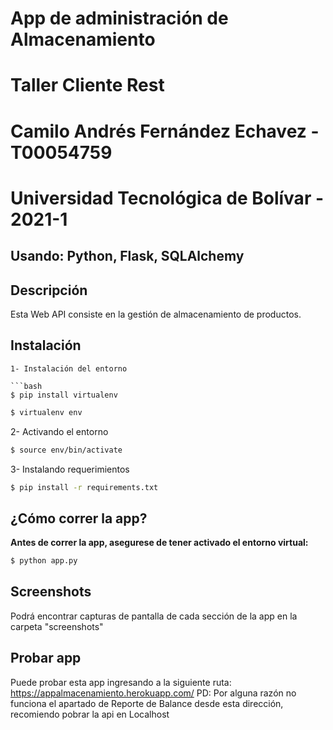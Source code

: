 # App de administración de Almacenamiento
# Taller Cliente Rest
# Camilo Andrés Fernández Echavez - T00054759
# Universidad Tecnológica de Bolívar - 2021-1
## Usando: Python, Flask, SQLAlchemy 

## Descripción
Esta Web API consiste en la gestión de almacenamiento de productos.


## Instalación

```
1- Instalación del entorno 

```bash
$ pip install virtualenv
```

```bash
$ virtualenv env
```


2- Activando el entorno

```bash
$ source env/bin/activate
```

3- Instalando requerimientos

```bash
$ pip install -r requirements.txt
```
## ¿Cómo correr la app?

**Antes de correr la app, asegurese de tener activado el entorno virtual:**

```bash
$ python app.py
```

## Screenshots
Podrá encontrar capturas de pantalla de cada sección de la app en la carpeta "screenshots"

## Probar app
Puede probar esta app ingresando a la siguiente ruta: https://appalmacenamiento.herokuapp.com/
PD: Por alguna razón no funciona el apartado de Reporte de Balance desde esta dirección, recomiendo pobrar la api en Localhost